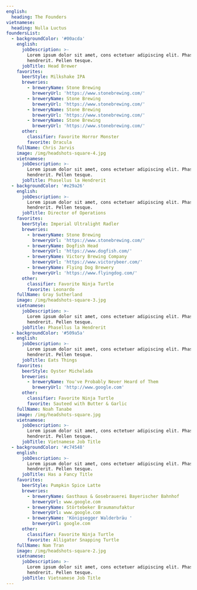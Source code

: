 ```yaml
---
english:
  heading: The Founders
vietnamese:
  heading: Nulla Luctus
foundersList:
  - backgroundColor: '#00acda'
    english:
      jobDescription: >-
        Lorem ipsum dolor sit amet, cons ectetuer adipiscing elit. Phasellus
        hendrerit. Pellen tesque.
      jobTitle: Head Brewer
    favorites:
      beerStyle: Milkshake IPA
      breweries:
        - breweryName: Stone Brewing
          breweryUrl: 'https://www.stonebrewing.com/'
        - breweryName: Stone Brewing
          breweryUrl: 'https://www.stonebrewing.com/'
        - breweryName: Stone Brewing
          breweryUrl: 'https://www.stonebrewing.com/'
        - breweryName: Stone Brewing
          breweryUrl: 'https://www.stonebrewing.com/'
      other:
        classifier: Favorite Horror Monster
        favorite: Dracula
    fullName: Chris Jarvis
    image: /img/headshots-square-4.jpg
    vietnamese:
      jobDescription: >-
        Lorem ipsum dolor sit amet, cons ectetuer adipiscing elit. Phasellus
        hendrerit. Pellen tesque.
      jobTitle: Phasellus la Hendrerit
  - backgroundColor: '#e29a26'
    english:
      jobDescription: >-
        Lorem ipsum dolor sit amet, cons ectetuer adipiscing elit. Phasellus
        hendrerit. Pellen tesque.
      jobTitle: Director of Operations
    favorites:
      beerStyle: Imperial Ultralight Radler
      breweries:
        - breweryName: Stone Brewing
          breweryUrl: 'https://www.stonebrewing.com/'
        - breweryName: Dogfish Head
          breweryUrl: 'https://www.dogfish.com/'
        - breweryName: Victory Brewing Company
          breweryUrl: 'https://www.victorybeer.com/'
        - breweryName: Flying Dog Brewery
          breweryUrl: 'https://www.flyingdog.com/'
      other:
        classifier: Favorite Ninja Turtle
        favorite: Leonardo
    fullName: Gray Sutherland
    image: /img/headshots-square-3.jpg
    vietnamese:
      jobDescription: >-
        Lorem ipsum dolor sit amet, cons ectetuer adipiscing elit. Phasellus
        hendrerit. Pellen tesque.
      jobTitle: Phasellus la Hendrerit
  - backgroundColor: '#509a5a'
    english:
      jobDescription: >-
        Lorem ipsum dolor sit amet, cons ectetuer adipiscing elit. Phasellus
        hendrerit. Pellen tesque.
      jobTitle: Eats Things
    favorites:
      beerStyle: Oyster Michelada
      breweries:
        - breweryName: You've Probably Never Heard of Them
          breweryUrl: 'http://www.google.com'
      other:
        classifier: Favorite Ninja Turtle
        favorite: Sauteed with Butter & Garlic
    fullName: Noah Tanabe
    image: /img/headshots-square.jpg
    vietnamese:
      jobDescription: >-
        Lorem ipsum dolor sit amet, cons ectetuer adipiscing elit. Phasellus
        hendrerit. Pellen tesque.
      jobTitle: Vietnamese Job Title
  - backgroundColor: '#c74548'
    english:
      jobDescription: >-
        Lorem ipsum dolor sit amet, cons ectetuer adipiscing elit. Phasellus
        hendrerit. Pellen tesque.
      jobTitle: Has a Fancy Title
    favorites:
      beerStyle: Pumpkin Spice Latte
      breweries:
        - breweryName: Gasthaus & Gosebrauerei Bayerischer Bahnhof
          breweryUrl: www.google.com
        - breweryName: Störtebeker Braumanufaktur
          breweryUrl: www.google.com
        - breweryName: 'Königsegger Walderbräu '
          breweryUrl: google.com
      other:
        classifier: Favorite Ninja Turtle
        favorite: Alligator Snapping Turtle
    fullName: Nam Tran
    image: /img/headshots-square-2.jpg
    vietnamese:
      jobDescription: >-
        Lorem ipsum dolor sit amet, cons ectetuer adipiscing elit. Phasellus
        hendrerit. Pellen tesque.
      jobTitle: Vietnamese Job Title
---
```


